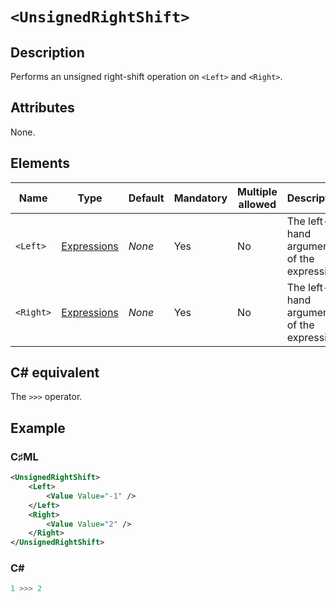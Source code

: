 # `<UnsignedRightShift>`

## Description

Performs an unsigned right-shift operation on `<Left>` and `<Right>`.

## Attributes

None.

## Elements

| Name | Type | Default | Mandatory | Multiple allowed | Description |
|---|---|---|---|---|---|
| `<Left>` | [Expressions](../types/expressions.md) | *None* | Yes | No | The left-hand argument of the expression. |
| `<Right>` | [Expressions](../types/expressions.md) | *None* | Yes | No | The left-hand argument of the expression. |

## C# equivalent

The `>>>` operator.

## Example

### C♯ML

```xml
<UnsignedRightShift>
    <Left>
        <Value Value="-1" />
    </Left>
    <Right>
        <Value Value="2" />
    </Right>
</UnsignedRightShift>
```

### C#

```csharp
1 >>> 2
```

